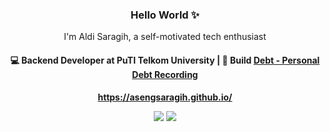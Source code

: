 <h3 align="center"> Hello World ✨</h3>

<p align="center">
I'm Aldi Saragih, a self-motivated tech enthusiast
</p>

<h4 align="center">
💻 Backend Developer at PuTI Telkom University | 📱 Build <a href="https://play.google.com/store/apps/details?id=com.suncode.debt">Debt - Personal Debt Recording</a>
</h4>
<p  align="center">
  <b><a href="https://asengsaragih.github.io/">https://asengsaragih.github.io/</a></b>
</p>

<p align="center">
<!-- <a href="https://asengsaragih.github.io/"><img src="https://img.shields.io/badge/-asengsaragih.github.io-876445?style=flat&logo=Google-Chrome&logoColor=white"/></a> -->
<a href="https://www.linkedin.com/in/aldi-saragih/"><img src="https://img.shields.io/badge/-Aldi%20Saragih-750550?style=flat&logo=Linkedin&logoColor=white"/></a>
<a href="mailto:aldiwahyu.saragih@gmail.com"><img src="https://img.shields.io/badge/-aldiwahyu.saragih@gmail.com-980F5A?style=flat&logo=Gmail&logoColor=white"/></a>
</p>

<!-- <a href="https://github.com/asengsaragih/asengsaragih">
  <img align="center" src="https://github-readme-stats.vercel.app/api/top-langs/?username=asengsaragih&hide=css,html&theme=dracula&layout=compact" />
</a> -->
